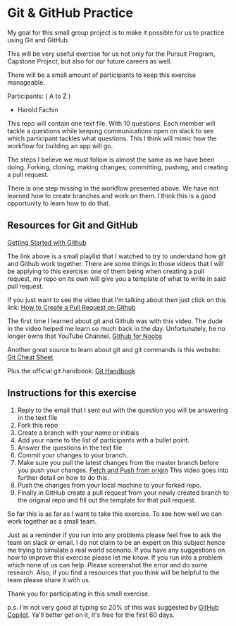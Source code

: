 # Git & GitHub Practice
My goal for this small group project is to make it possible for us to practice using Git and GitHub. 

This will be very useful exercise for us not only for the Pursuit Program, Capstone Project, but also for our future careers as well.

There will be a small amount of participants to keep this exercise manageable.

Participants: ( A to Z )

- Harold Fachin

This repo will contain one text file. With 10 questions. Each member will tackle a questions while keeping communications open on slack to see which participant tackles what questions. This I think will mimic how the workflow for building an app will go. 

The steps I believe we must follow is almost the same as we have been doing. Forking, cloning, making changes, committing, pushing, and creating a pull request.

There is one step missing in the workflow presented above. We have not learned how to create branches and work on them. I think this is a good opportunity to learn how to do that.

## Resources for Git and GitHub
[Getting Started with Github](https://www.youtube.com/watch?v=gvvvdearAPE&list=PLy4OcwImJzBKzWWb9K_WB3QzaxoiGmxyo)

The link above is a small playlist that I watched to try to understand how git and Github work together. There are some things in those videos that I will be applying to this exercise: one of them being when creating a pull request, my repo on its own will give you a template of what to write in said pull request. 

If you just want to see the video that I'm talking about then just click on this link: [How to Create a Pull Request on Github](https://youtu.be/MjsS4ujX3nU)

The first time I learned about git and Github was with this video. The dude in the video helped me learn so much back in the day. Unfortunately, he no longer owns that YouTube Channel. [Github for Noobs](https://youtu.be/1h9_cB9mPT8)

Another great source to learn about git and git commands is this website: [Git Cheat Sheet](https://education.github.com/git-cheat-sheet-education.pdf)

Plus the official git handbook: [Git Handbook](https://git-scm.com/book/en/v2)

## Instructions for this exercise
1. Reply to the email that I sent out with the question you will be answering in the text file
2. Fork this repo
3. Create a branch with your name or initials
4. Add your name to the list of participants with a bullet point.
5. Answer the questions in the text file
6. Commit your changes to your branch.
7. Make sure you pull the latest changes from the master branch before you push your changes. [Fetch and Push from origin](https://www.youtube.com/watch?v=q6rYglziOjM) This video goes into further detail on how to do this.
8. Push the changes from your local machine to your forked repo.
9. Finally in GitHub create a pull request from your newly created branch to the original repo and fill out the template for that pull request. 

So far this is as far as I want to take this exercise. To see how well we can work together as a small team. 

Just as a reminder if you run into any problems please feel free to ask the team on slack or email. I do not claim to be an expert on this subject hence me trying to simulate a real world scenario. If you have any suggestions on how to improve this exercise please let me know. If you run into a problem which none of us can help. Please screenshot the error and do some research. Also, if you find a resources that you think will be helpful to the team please share it with us.

Thank you for participating in this small exercise. 

p.s. I'm not very good at typing so 20% of this was suggested by [GitHub Copilot](https://docs.github.com/en/copilot). Ya'll better get on it, it's free for the first 60 days.